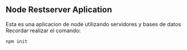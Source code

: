 ## Node Restserver Aplication
Esta es una aplicacion de node utilizando servidores y bases de datos
Recordar realizar el comando:
```
npm init
```